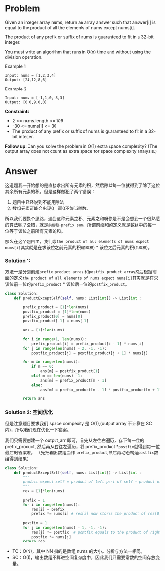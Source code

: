 # Problem
Given an integer array nums, return an array answer such that answer[i] is equal to the product of all the elements of nums except nums[i].

The product of any prefix or suffix of nums is guaranteed to fit in a 32-bit integer.

You must write an algorithm that runs in O(n) time and without using the division operation.

Example 1
```
Input: nums = [1,2,3,4]
Output: [24,12,8,6]
```

Example 2
```
Input: nums = [-1,1,0,-3,3]
Output: [0,0,9,0,0]
```

**Constraints**
- 2 <= nums.length <= 105
- -30 <= nums[i] <= 30
- The product of any prefix or suffix of nums is guaranteed to fit in a 32-bit integer.

**Follow up**: Can you solve the problem in O(1) extra space complexity? (The output array does not count as extra space for space complexity analysis.)

# Answer
这道题我一开始想的是直接求出所有元素的积，然后除以每一位就得到了除了这位其余所有元素的积。但是这样做犯了两个错误：
1. 题目中已经说到不能用除法
2. 数组元素可能会出现0，而0不能当除数。

所以我们要换个思路，遇到这种元素之积、元素之和呀你是不是会想到一个很熟悉的算法呢？没错，就是`前缀和`-`prefix sum`，所谓前缀和的定义就是数组中的每一位等于该位之前所有元素的和。

那么在这个题目里，我们求`the product of all elements of nums expect nums[i]`其实就是在求该位之前元素的积(`前缀积`) * 该位之后元素的积(`后缀积`)。
### Solution 1:
方法一是分别创建`prefix product array` 和`postfix product array`然后根据前面的定义`the product of all elements of nums expect nums[i]`其实就是在求该位前一位的`prefix_product` * 该位后一位的`postfix_product`。
```python
class Solution:
    def productExceptSelf(self, nums: List[int]) -> List[int]:
        
        prefix_product = [1]*len(nums)        
        postfix_product = [1]*len(nums)
        prefix_product[0] = nums[0]
        postfix_product[-1] = nums[-1]
        
        ans = [1]*len(nums)
        
        for i in range(1, len(nums)):
            prefix_product[i] = prefix_product[i - 1] * nums[i]
        for j in range(len(nums) - 2, -1, -1):
            postfix_product[j] = postfix_product[j + 1] * nums[j]
        
        for m in range(len(nums)):
            if m == 0:
                ans[m] = postfix_product[1]
            elif m == len(nums) -1:
                ans[m] = prefix_product[m - 1]
            else:
                ans[m] = prefix_product[m - 1] * postfix_product[m + 1]
        
        return ans
```

### Solution 2: 空间优化
但是注意题目要求我们 space compexity 是 O(1),(output array 不计算在 SC 内)，所以我们现在优化一下答案。

我们只需要创建一个 output_arr 即可，首先从左往右遍历，存下每一位的 prefix_product, 然后再从右往左遍历，将 prefix_product *`postfix`就得到每一位最后的答案啦。
（先把输出数组当作 `prefix_product`,然后再动态构造`postfix`数组得到结果）
```python
class Solution:
    def productExceptSelf(self, nums: List[int]) -> List[int]:
        """
        product expect self = product of left part of self * product of right part of self
        """
        res = [1]*len(nums)
        
        prefix = 1
        for i in range(len(nums)):
            res[i] = prefix
            prefix *= nums[i] # res[i] now stores the product of res[0] to res[i - 1]
            
        postfix = 1
        for j in range(len(nums) - 1, -1, -1):
            res[j] *= postfix  # postfix equals to the product of right part of j
            postfix *= nums[j]
        return res
```
- TC：O(N)，其中 NN 指的是数组 nums 的大小。分析与方法一相同。
- SC：O(1)，输出数组不算进空间复杂度中，因此我们只需要常数的空间存放变量。